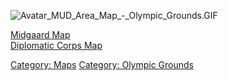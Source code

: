 ![](Avatar_MUD_Area_Map_-_Olympic_Grounds.GIF "Avatar_MUD_Area_Map_-_Olympic_Grounds.GIF")

[Midgaard Map](Midgaard_Map "wikilink")  
[Diplomatic Corps Map](Diplomatic_Corps_Map "wikilink")  

[Category: Maps](Category:_Maps "wikilink") [Category: Olympic
Grounds](Category:_Olympic_Grounds "wikilink")
